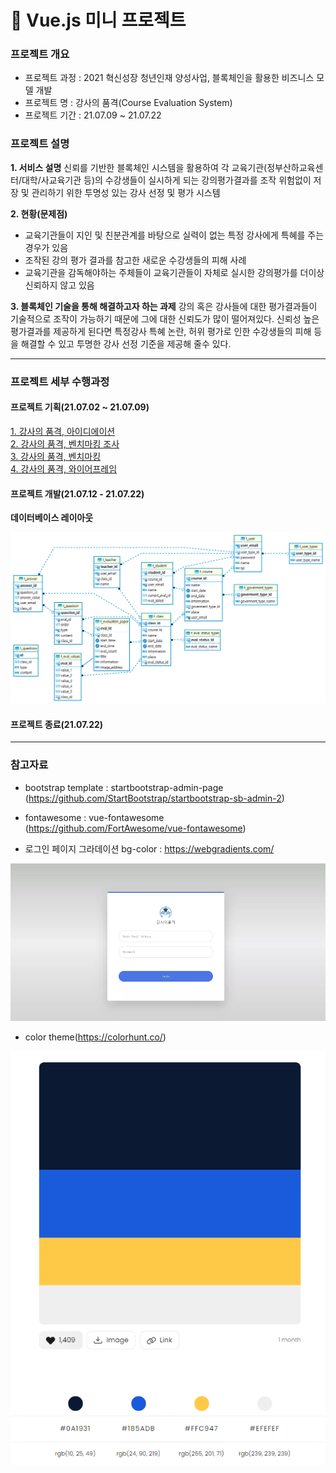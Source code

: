 # 🔗 Vue.js 미니 프로젝트

### 프로젝트 개요

-   프로젝트 과정 : 2021 혁신성장 청년인재 양성사업, 블록체인을 활용한 비즈니스 모델 개발
-   프로젝트 명 : 강사의 품격(Course Evaluation System)
-   프로젝트 기간 : 21.07.09 ~ 21.07.22

### 프로젝트 설명

**1. 서비스 설명**
신뢰를 기반한 블록체인 시스템을 활용하여 각 교육기관(정부산하교육센터/대학/사교육기관 등)의 수강생들이 실시하게 되는 강의평가결과를 조작 위험없이 저장 및 관리하기 위한 투명성 있는 강사 선정 및 평가 시스템

**2. 현황(문제점)**

-   교육기관들이 지인 및 친분관계를 바탕으로 실력이 없는 특정 강사에게 특혜를 주는 경우가 있음
-   조작된 강의 평가 결과를 참고한 새로운 수강생들의 피해 사례
-   교육기관을 감독해야하는 주체들이 교육기관들이 자체로 실시한 강의평가를 더이상 신뢰하지 않고 있음

**3. 블록체인 기술을 통해 해결하고자 하는 과제**
강의 혹은 강사들에 대한 평가결과들이 기술적으로 조작이 가능하기 때문에 그에 대한 신뢰도가 많이 떨어져있다. 신뢰성 높은 평가결과를 제공하게 된다면 특정강사 특혜 논란, 허위 평가로 인한 수강생들의 피해 등을 해결할 수 있고 투명한 강사 선정 기준을 제공해 줄수 있다.

---

### 프로젝트 세부 수행과정

#### 프로젝트 기획(21.07.02 ~ 21.07.09)

<a href ='./presentaion/강사의_품격-아이디에이션.pdf'>1. 강사의 품격, 아이디에이션</a><br>
<a href ='./presentaion/강사의_품격-벤치마킹조사.pdf'>2. 강사의 품격, 벤치마킹 조사</a><br>
<a href ='./presentaion/강사의_품격-벤치마킹.pdf'>3. 강사의 품격, 벤치마킹</a><br>
<a href ='./presentaion/강사의_품격-와이어프레임.pdf'>4. 강사의 품격, 와이어프레임</a><br>

#### 프로젝트 개발(21.07.12 - 21.07.22)

**데이터베이스 레이아웃**

<p align='center'>
<img src="./db/db_layout.png"></img>
</p>

#### 프로젝트 종료(21.07.22)

---

### 참고자료

-   bootstrap template : startbootstrap-admin-page
    (https://github.com/StartBootstrap/startbootstrap-sb-admin-2)

-   fontawesome : vue-fontawesome
    (https://github.com/FortAwesome/vue-fontawesome)

-   로그인 페이지 그라데이션 bg-color : https://webgradients.com/

<p align='center'>
<img src="./presentaion/login-bg-color.png"></img>
</p>

-   color theme(https://colorhunt.co/)
<p align='center'>
<img src="./presentaion/service_color_palett.png"></img>
</p>
